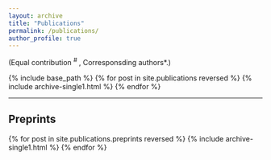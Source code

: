 ```yaml
---
layout: archive
title: "Publications"
permalink: /publications/
author_profile: true
---
```

(Equal contribution <sup> # </sup>, Corresponsding authors*.)

{% include base_path %}
{% for post in site.publications reversed %}
  {% include archive-single1.html %}
{% endfor %}

- - -
## Preprints

{% for post in site.publications.preprints reversed %}
  {% include archive-single1.html %}
{% endfor %}

